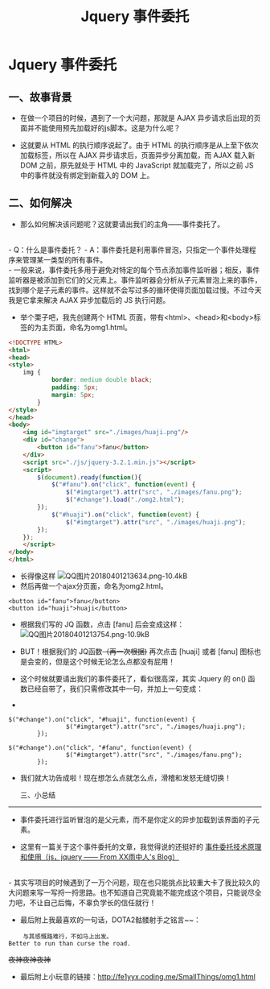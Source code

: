 ﻿---
title: Jquery 事件委托
tags: 
      - Jquery
      - 前端
---

Jquery 事件委托
=================================

一、故事背景
--------------------------
 - 在做一个项目的时候，遇到了一个大问题，那就是 AJAX 异步请求后出现的页面并不能使用预先加载好的js脚本。这是为什么呢？
 
 - 这就要从 HTML 的执行顺序说起了。由于 HTML 的执行顺序是从上至下依次加载标签，所以在 AJAX 异步请求后，页面异步分离加载，而 AJAX 载入新 DOM 之前，原先就处于 HTML 中的 JavaScript 就加载完了，所以之前 JS 中的事件就没有绑定到新载入的 DOM 上。<!--more-->
 
二、如何解决
--------------------
- 那么如何解决该问题呢？这就要请出我们的主角——事件委托了。
<br>
-  Q：什么是事件委托？
-  A：事件委托是利用事件冒泡，只指定一个事件处理程序来管理某一类型的所有事件。
<br>
- 一般来说，事件委托多用于避免对特定的每个节点添加事件监听器；相反，事件监听器是被添加到它们的父元素上。事件监听器会分析从子元素冒泡上来的事件，找到哪个是子元素的事件。这样就不会写过多的循环使得页面加载过慢。不过今天我是它拿来解决 AJAX 异步加载后的 JS 执行问题。

- 举个栗子吧，我先创建两个 HTML 页面，带有&lt;html&gt;、&lt;head&gt;和&lt;body&gt;标签的为主页面，命名为omg1.html。

``` html
<!DOCTYPE HTML>
<html>
<head>
<style>
	img {
			border: medium double black;
			padding: 5px;
			margin: 5px;
		}
</style>
</head>
<body>
	<img id="imgtarget" src="./images/huaji.png"/>
	<div id="change">
		<button id="fanu">fanu</button>
	</div>
	<script src="./js/jquery-3.2.1.min.js"></script>
	<script>
		$(document).ready(function(){
			$("#fanu").on("click", function(event) {
 	 			$("#imgtarget").attr("src", "./images/fanu.png");
 	 			$("#change").load("./omg2.html");
 	 	});
			$("#huaji").on("click", function(event) {
 	 			$("#imgtarget").attr("src", "./images/huaji.png");
 	 	});
	});
	</script>
</body>
</html>
```
 - 长得像这样
![QQ图片20180401213634.png-10.4kB][1]
 - 然后再做一个ajax分页面，命名为omg2.html。

```
<button id="fanu">fanu</button>
<button id="huaji">huaji</button>
```
 - 根据我们写的 JQ 函数，点击 [fanu] 后会变成这样：
 ![QQ图片20180401213754.png-10.9kB][2]
 - BUT！根据我们的 JQ函数~~（再一次根据)~~ 再次点击 [huaji] 或者 [fanu] 图标也是会变的，但是这个时候无论怎么点都没有屁用！

 - 这个时候就要请出我们的事件委托了，看似很高深，其实 Jquery 的 on() 函数已经自带了，我们只需修改其中一句，并加上一句变成：
 - 
```
$("#change").on("click", "#huaji", function(event) {
 	 			$("#imgtarget").attr("src", "./images/huaji.png");
 	 	});

$("#change").on("click", "#fanu", function(event) {
 	 			$("#imgtarget").attr("src", "./images/fanu.png");
 	 	});
```
 - 我们就大功告成啦！现在想怎么点就怎么点，滑稽和发怒无缝切换！
 
   三、小总结
----------------------------------------  
- 事件委托进行监听冒泡的是父元素，而不是你定义的异步加载到该界面的子元素。

- 这里有一篇关于这个事件委托的文章，我觉得说的还挺好的
[事件委托技术原理和使用（js，jquery —— From XX雨中人's Blog）][3]
<br>
- 其实写项目的时候遇到了一万个问题，现在也只能挑点比较重大卡了我比较久的大问题来写一写捋一捋思路。也不知道自己究竟能不能完成这个项目，只能说尽全力吧，不让自己后悔，不辜负学长的信任就行！

- 最后附上我最喜欢的一句话，DOTA2骷髅射手之铭言~~：

```
    与其感慨路难行，不如马上出发。
Better to run than curse the road.
```
~~夜神夜神夜神~~
<br>
-  最后附上小玩意的链接：http://fe1yyx.coding.me/SmallThings/omg1.html



 


  


  [1]: http://static.zybuluo.com/feiyyx/1lqfpon44yhl1mpy8axc5xoa/QQ%E5%9B%BE%E7%89%8720180401213634.png
  [2]: http://static.zybuluo.com/feiyyx/8l9k2ttm2mcbl62a0c966a0g/QQ%E5%9B%BE%E7%89%8720180401213754.png
  [3]: https://dsb123dsb.github.io/2016/09/22/%E4%BA%8B%E4%BB%B6%E5%A7%94%E6%89%98%E6%8A%80%E6%9C%AF%E5%8E%9F%E7%90%86%E5%92%8C%E4%BD%BF%E7%94%A8%EF%BC%88js%EF%BC%8Cjquery%EF%BC%89/